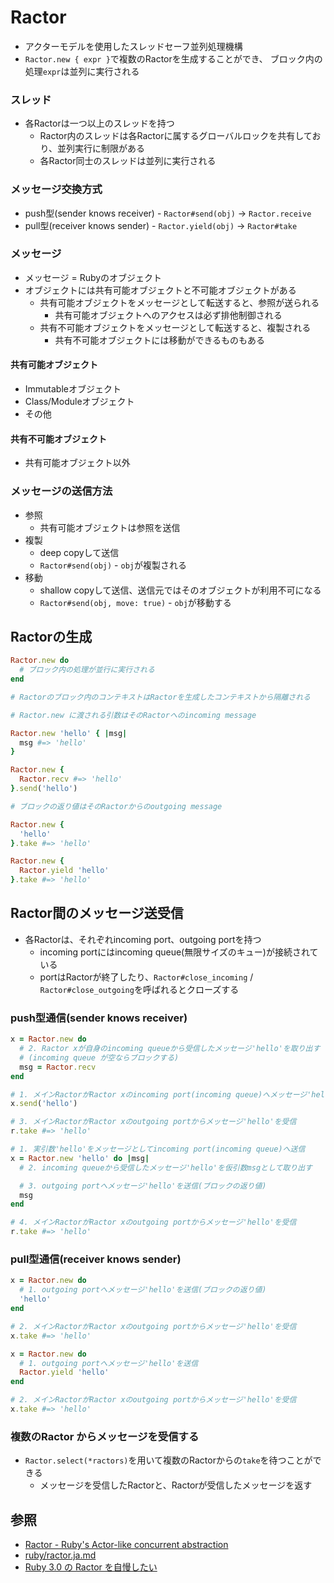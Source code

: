 # Ractor
- アクターモデルを使用したスレッドセーフ並列処理機構
- `Ractor.new { expr }`で複数のRactorを生成することができ、
  ブロック内の処理`expr`は並列に実行される

### スレッド
- 各Ractorは一つ以上のスレッドを持つ
  - Ractor内のスレッドは各Ractorに属するグローバルロックを共有しており、並列実行に制限がある
  - 各Ractor同士のスレッドは並列に実行される

### メッセージ交換方式
- push型(sender knows receiver) - `Ractor#send(obj)` -> `Ractor.receive`
- pull型(receiver knows sender) - `Ractor.yield(obj)` -> `Ractor#take`

### メッセージ
- メッセージ = Rubyのオブジェクト
- オブジェクトには共有可能オブジェクトと不可能オブジェクトがある
  - 共有可能オブジェクトをメッセージとして転送すると、参照が送られる
    - 共有可能オブジェクトへのアクセスは必ず排他制御される
  - 共有不可能オブジェクトをメッセージとして転送すると、複製される
    - 共有不可能オブジェクトには移動ができるものもある

#### 共有可能オブジェクト
- Immutableオブジェクト
- Class/Moduleオブジェクト
- その他

####  共有不可能オブジェクト
- 共有可能オブジェクト以外

### メッセージの送信方法
- 参照
  - 共有可能オブジェクトは参照を送信
- 複製
  - deep copyして送信
  - `Ractor#send(obj)` - `obj`が複製される
- 移動
  - shallow copyして送信、送信元ではそのオブジェクトが利用不可になる
  - `Ractor#send(obj, move: true)` - `obj`が移動する

## Ractorの生成
```ruby
Ractor.new do
  # ブロック内の処理が並行に実行される
end

# Ractorのブロック内のコンテキストはRactorを生成したコンテキストから隔離される
```

```ruby
# Ractor.new に渡される引数はそのRactorへのincoming message

Ractor.new 'hello' { |msg|
  msg #=> 'hello'
}

Ractor.new {
  Ractor.recv #=> 'hello'
}.send('hello')
```

```ruby
# ブロックの返り値はそのRactorからのoutgoing message

Ractor.new {
  'hello'
}.take #=> 'hello'

Ractor.new {
  Ractor.yield 'hello'
}.take #=> 'hello'
```

## Ractor間のメッセージ送受信
- 各Ractorは、それぞれincoming port、outgoing portを持つ
  - incoming portにはincoming queue(無限サイズのキュー)が接続されている
  - portはRactorが終了したり、`Ractor#close_incoming` / `Ractor#close_outgoing`を呼ばれるとクローズする

### push型通信(sender knows receiver)
```ruby
x = Ractor.new do
  # 2. Ractor xが自身のincoming queueから受信したメッセージ'hello'を取り出す
  # (incoming queue が空ならブロックする)
  msg = Ractor.recv
end

# 1. メインRactorがRactor xのincoming port(incoming queue)へメッセージ'hello'を送信
x.send('hello')

# 3. メインRactorがRactor xのoutgoing portからメッセージ'hello'を受信
r.take #=> 'hello'
```

```ruby
# 1. 実引数'hello'をメッセージとしてincoming port(incoming queue)へ送信
x = Ractor.new 'hello' do |msg|
  # 2. incoming queueから受信したメッセージ'hello'を仮引数msgとして取り出す

  # 3. outgoing portへメッセージ'hello'を送信(ブロックの返り値)
  msg
end

# 4. メインRactorがRactor xのoutgoing portからメッセージ'hello'を受信
r.take #=> 'hello'
```

### pull型通信(receiver knows sender)
```ruby
x = Ractor.new do
  # 1. outgoing portへメッセージ'hello'を送信(ブロックの返り値)
  'hello'
end

# 2. メインRactorがRactor xのoutgoing portからメッセージ'hello'を受信
x.take #=> 'hello'
```

```ruby
x = Ractor.new do
  # 1. outgoing portへメッセージ'hello'を送信
  Ractor.yield 'hello'
end

# 2. メインRactorがRactor xのoutgoing portからメッセージ'hello'を受信
x.take #=> 'hello'
```

### 複数のRactor からメッセージを受信する
- `Ractor.select(*ractors)`を用いて複数のRactorからの`take`を待つことができる
  - メッセージを受信したRactorと、Ractorが受信したメッセージを返す

## 参照
- [Ractor - Ruby's Actor-like concurrent abstraction](https://github.com/ruby/ruby/blob/master/doc/ractor.md)
- [ruby/ractor.ja.md](https://github.com/ko1/ruby/blob/ractor/ractor.ja.md)
- [Ruby 3.0 の Ractor を自慢したい](https://techlife.cookpad.com/entry/2020/12/26/131858)
